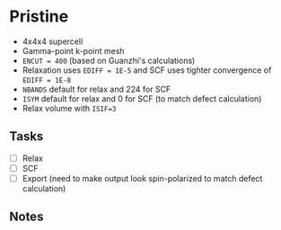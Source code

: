 # Pristine

* 4x4x4 supercell
* Gamma-point k-point mesh
* `ENCUT = 400` (based on Guanzhi's calculations)
* Relaxation uses `EDIFF = 1E-5` and SCF uses tighter convergence of `EDIFF = 1E-8`
* `NBANDS` default for relax and 224 for SCF
* `ISYM` default for relax and 0 for SCF (to match defect calculation)
* Relax volume with `ISIF=3`

## Tasks

- [ ] Relax
- [ ] SCF
- [ ] Export (need to make output look spin-polarized to match defect calculation)

## Notes



